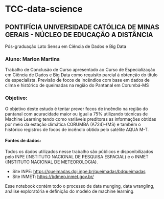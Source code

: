 # TCC-data-science

## PONTIFÍCIA UNIVERSIDADE CATÓLICA DE MINAS GERAIS - NÚCLEO DE EDUCAÇÃO A DISTÂNCIA
Pós-graduação Lato Sensu em Ciência de Dados e Big Data

### Aluno: Marlon Martins
Trabalho de Conclusão de Curso apresentado ao Curso de Especialização em Ciência de Dados e Big Data como requisito parcial à obtenção do título de especialista.
Previsão de focos de incêndios com base em dados de clima e histórico de queimadas na região do Pantanal em Corumbá-MS
 
### Objetivo:
O objetivo deste estudo é tentar prever focos de incêndio na região do pantanal com acuracidade maior ou igual a 75% utilizando técnicas de Machine Learning tendo como variáveis preditoras as informações obtidas por meio da estação climática CORUMBÁ (A724)-(MS) e também o histórico registros de focos de incêndio obtido pelo satélite AQUA M-T.

#### Fontes de dados:
Todos os dados utilizados nesse trabalho são públicos e disponibilizados pelo INPE (INSTITUTO NACIONAL DE PESQUISA ESPACIAL) e o INMET (INSTITUTO NACIONAL DE METEOROLOGIA).

* Site INPE: https://queimadas.dgi.inpe.br/queimadas/bdqueimadas
* Site INMET: https://bdmep.inmet.gov.br/

Esse notebook contém todo o processo de data munging, data wrangling, análise exploratória e definição do modelo de machine learning.
